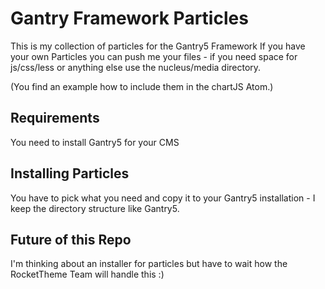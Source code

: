 Gantry Framework Particles
================

This is my collection of particles for the Gantry5 Framework
If you have your own Particles you can push me your files - if you need space for js/css/less or anything else use the nucleus/media directory.

(You find an example how to include them in the chartJS Atom.)

## Requirements

You need to install Gantry5 for your CMS


## Installing Particles

You have to pick what you need and copy it to your Gantry5 installation - I keep the directory structure like Gantry5.


## Future of this Repo
I'm thinking about an installer for particles but have to wait how the RocketTheme Team will handle this :)
